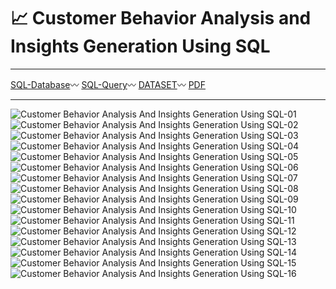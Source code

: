 # 📈 Customer Behavior Analysis and Insights Generation Using SQL
---

[SQL-Database](https://github.com/abertpaat28/Customer-Behavior-Analysis-and-Insights-Generation-Using-SQL/blob/main/create_restaurant_db.sql)〰️
[SQL-Query](https://github.com/abertpaat28/Customer-Behavior-Analysis-and-Insights-Generation-Using-SQL/blob/main/restaurant_db_project_queries.sql)〰️
[DATASET](https://github.com/abertpaat28/Customer-Behavior-Analysis-and-Insights-Generation-Using-SQL/blob/main/restaurant_db_data_dictionary.csv)〰️
[PDF](https://github.com/abertpaat28/Customer-Behavior-Analysis-and-Insights-Generation-Using-SQL/blob/main/Customer%20Behavior%20Analysis%20And%20Insights%20Generation%20Using%20SQL.pdf)

---
![Customer Behavior Analysis And Insights Generation Using SQL-01](https://github.com/abertpaat28/Customer-Behavior-Analysis-and-Insights-Generation-Using-SQL/assets/172190865/f2c6e02d-51a5-4d59-8c6f-6400fe7f39ac)
![Customer Behavior Analysis And Insights Generation Using SQL-02](https://github.com/abertpaat28/Customer-Behavior-Analysis-and-Insights-Generation-Using-SQL/assets/172190865/6130bfb8-acd8-4868-a831-8cca3cbb10c5)
![Customer Behavior Analysis And Insights Generation Using SQL-03](https://github.com/abertpaat28/Customer-Behavior-Analysis-and-Insights-Generation-Using-SQL/assets/172190865/c55189dc-9b08-4543-b891-6b5421ed8681)
![Customer Behavior Analysis And Insights Generation Using SQL-04](https://github.com/abertpaat28/Customer-Behavior-Analysis-and-Insights-Generation-Using-SQL/assets/172190865/dcb9febd-4539-4749-a0b5-e1b1fc2067c5)
![Customer Behavior Analysis And Insights Generation Using SQL-05](https://github.com/abertpaat28/Customer-Behavior-Analysis-and-Insights-Generation-Using-SQL/assets/172190865/4a75ec55-46f8-4fed-9120-d5585887a7be)
![Customer Behavior Analysis And Insights Generation Using SQL-06](https://github.com/abertpaat28/Customer-Behavior-Analysis-and-Insights-Generation-Using-SQL/assets/172190865/6519aa4f-7d43-414f-bf86-080189570a41)
![Customer Behavior Analysis And Insights Generation Using SQL-07](https://github.com/abertpaat28/Customer-Behavior-Analysis-and-Insights-Generation-Using-SQL/assets/172190865/378e2f24-7bd3-4549-a933-e0de1104a8d3)
![Customer Behavior Analysis And Insights Generation Using SQL-08](https://github.com/abertpaat28/Customer-Behavior-Analysis-and-Insights-Generation-Using-SQL/assets/172190865/19a34e76-ee3b-414c-b395-261fbf6dbdb1)
![Customer Behavior Analysis And Insights Generation Using SQL-09](https://github.com/abertpaat28/Customer-Behavior-Analysis-and-Insights-Generation-Using-SQL/assets/172190865/6c3f4123-62ee-475c-9d17-10ec3ca83a49)
![Customer Behavior Analysis And Insights Generation Using SQL-10](https://github.com/abertpaat28/Customer-Behavior-Analysis-and-Insights-Generation-Using-SQL/assets/172190865/d2dfaece-e7e2-4333-b0c3-85610e96a1c7)
![Customer Behavior Analysis And Insights Generation Using SQL-11](https://github.com/abertpaat28/Customer-Behavior-Analysis-and-Insights-Generation-Using-SQL/assets/172190865/a4c5698e-4f79-43cc-94e0-cf7bd7e6f8fa)
![Customer Behavior Analysis And Insights Generation Using SQL-12](https://github.com/abertpaat28/Customer-Behavior-Analysis-and-Insights-Generation-Using-SQL/assets/172190865/385f32c7-e457-4fbc-b8f6-3adcebd54695)
![Customer Behavior Analysis And Insights Generation Using SQL-13](https://github.com/abertpaat28/Customer-Behavior-Analysis-and-Insights-Generation-Using-SQL/assets/172190865/5343375d-40fa-46ee-9513-74aeef977237)
![Customer Behavior Analysis And Insights Generation Using SQL-14](https://github.com/abertpaat28/Customer-Behavior-Analysis-and-Insights-Generation-Using-SQL/assets/172190865/22efd41c-7a10-49e5-a67b-650b69f60e3a)
![Customer Behavior Analysis And Insights Generation Using SQL-15](https://github.com/abertpaat28/Customer-Behavior-Analysis-and-Insights-Generation-Using-SQL/assets/172190865/6a578bc1-4391-48c5-9ee2-8c6ec6028878)
![Customer Behavior Analysis And Insights Generation Using SQL-16](https://github.com/abertpaat28/Customer-Behavior-Analysis-and-Insights-Generation-Using-SQL/assets/172190865/88169d10-edda-4e90-9556-e78b01011b88)
